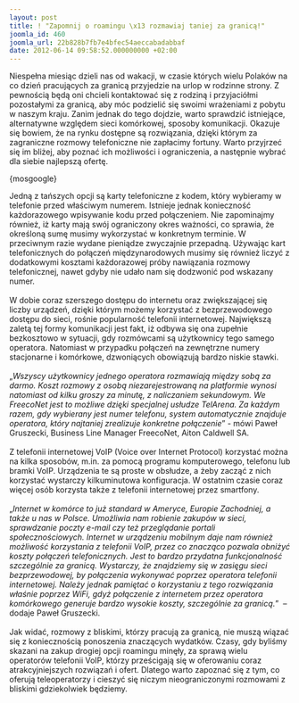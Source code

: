 ```yaml
---
layout: post
title: ! "Zapomnij o roamingu \x13 rozmawiaj taniej za granicą!"
joomla_id: 460
joomla_url: 22b828b7fb7e4bfec54aeccabadabbaf
date: 2012-06-14 09:58:52.000000000 +02:00
---
```

Niespełna miesiąc dzieli nas od wakacji, w czasie kt&oacute;rych wielu Polak&oacute;w na co dzień pracujących za granicą przyjedzie na urlop w rodzinne strony. Z pewnością będą oni chcieli kontaktować się z rodziną i przyjaci&oacute;łmi pozostałymi za granicą, aby m&oacute;c podzielić się swoimi wrażeniami z pobytu w naszym kraju. Zanim jednak do tego dojdzie, warto sprawdzić istniejące, alternatywne względem sieci kom&oacute;rkowej, sposoby komunikacji. Okazuje się bowiem, że na rynku dostępne są rozwiązania, dzięki kt&oacute;rym za zagraniczne rozmowy telefoniczne nie zapłacimy fortuny. Warto przyjrzeć się im bliżej, aby poznać ich możliwości i ograniczenia, a następnie wybrać dla siebie najlepszą ofertę.<p>{mosgoogle}</p><p>Jedną z tańszych opcji są karty telefoniczne z kodem, kt&oacute;ry wybieramy w telefonie przed właściwym numerem. Istnieje jednak konieczność każdorazowego wpisywanie kodu przed połączeniem. Nie zapominajmy r&oacute;wnież, iż karty mają sw&oacute;j ograniczony okres ważności, co sprawia, że określoną sumę musimy wykorzystać w konkretnym terminie. W przeciwnym razie wydane pieniądze zwyczajnie przepadną. Używając kart telefonicznych do połączeń międzynarodowych musimy się r&oacute;wnież liczyć z dodatkowymi kosztami każdorazowej pr&oacute;by nawiązania rozmowy telefonicznej, nawet gdyby nie udało nam się dodzwonić pod wskazany numer.<br /><br />W dobie coraz szerszego dostępu do internetu oraz zwiększającej się liczby urządzeń, dzięki kt&oacute;rym możemy korzystać z bezprzewodowego dostępu do sieci, rośnie popularność telefonii internetowej. Największą zaletą tej formy komunikacji jest fakt, iż odbywa się ona zupełnie bezkosztowo w sytuacji, gdy rozm&oacute;wcami są użytkownicy tego samego operatora. Natomiast w przypadku połączeń na zewnętrzne numery stacjonarne i kom&oacute;rkowe, dzwoniących obowiązują bardzo niskie stawki.<br /><br />&bdquo;<em>Wszyscy użytkownicy jednego operatora rozmawiają między sobą za darmo. Koszt rozmowy z osobą niezarejestrowaną na platformie wynosi natomiast od kilku groszy za minutę, z naliczaniem sekundowym. We FreecoNet jest to możliwe dzięki specjalnej usłudze TelArena. Za każdym razem, gdy wybierany jest numer telefonu, system automatycznie znajduje operatora, kt&oacute;ry najtaniej zrealizuje konkretne połączenie</em>&rdquo; - m&oacute;wi Paweł Gruszecki, Business Line Manager FreecoNet, Aiton Caldwell SA.<br /><br />Z telefonii internetowej VoIP (Voice over Internet Protocol) korzystać można na kilka sposob&oacute;w, m.in. za pomocą programu komputerowego, telefonu lub bramki VoIP. Urządzenia te są proste w obsłudze, a żeby zacząć z nich korzystać wystarczy kilkuminutowa konfiguracja. W ostatnim czasie coraz więcej os&oacute;b korzysta także z telefonii internetowej przez smartfony.<br /><br />&bdquo;<em>Internet w kom&oacute;rce to już standard w Ameryce, Europie Zachodniej, a także u nas w Polsce. Umożliwia nam robienie zakup&oacute;w w sieci, sprawdzanie poczty e-mail czy też przeglądanie portali społecznościowych. Internet w urządzeniu mobilnym daje nam r&oacute;wnież możliwość korzystania z telefonii VoIP, przez co znacząco pozwala obniżyć koszty połączeń telefonicznych. Jest to bardzo przydatna funkcjonalność szczeg&oacute;lnie za granicą. Wystarczy, że znajdziemy się w zasięgu sieci bezprzewodowej, by połączenia wykonywać poprzez operatora telefonii internetowej. Należy jednak pamiętać o korzystaniu z tego rozwiązania właśnie poprzez WiFi, gdyż połączenie z internetem przez operatora kom&oacute;rkowego generuje bardzo wysokie koszty, szczeg&oacute;lnie za granicą.</em>&rdquo;&nbsp; &ndash; dodaje Paweł Gruszecki.<br /><br />Jak widać, rozmowy z bliskimi, kt&oacute;rzy pracują za granicą, nie muszą wiązać się z koniecznością ponoszenia znaczących wydatk&oacute;w. Czasy, gdy byliśmy skazani na zakup drogiej opcji roamingu minęły, za sprawą wielu operator&oacute;w telefonii VoIP, kt&oacute;rzy prześcigają się w oferowaniu coraz atrakcyjniejszych rozwiązań i ofert. Dlatego warto zapoznać się z tym, co oferują teleoperatorzy i cieszyć się niczym nieograniczonymi rozmowami z bliskimi gdziekolwiek będziemy. </p>
